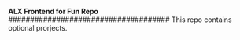 ******ALX Frontend for Fun Repo******
#####################################
This repo contains optional prorjects.